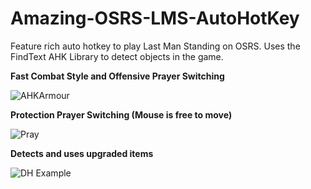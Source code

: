# Amazing-OSRS-LMS-AutoHotKey

Feature rich auto hotkey to play Last Man Standing on OSRS. Uses the FindText AHK Library to detect objects in the game. 

**Fast Combat Style and Offensive Prayer Switching**

![AHKArmour](https://github.com/Tong1233/Amazing-OSRS-LMS-AutoHotKey/assets/74699244/289b1f43-0cbb-4b38-b06a-a8ce958d62d0)

**Protection Prayer Switching (Mouse is free to move)**

![Pray](https://github.com/Tong1233/Amazing-OSRS-LMS-AutoHotKey/assets/74699244/cf3062b0-d7c4-4ad5-b0f9-dc96bcf19060)

**Detects and uses upgraded items**

![DH Example](https://github.com/Tong1233/Amazing-OSRS-LMS-AutoHotKey/assets/74699244/efc2c8b8-0070-42ec-92de-d403e40b1686)
